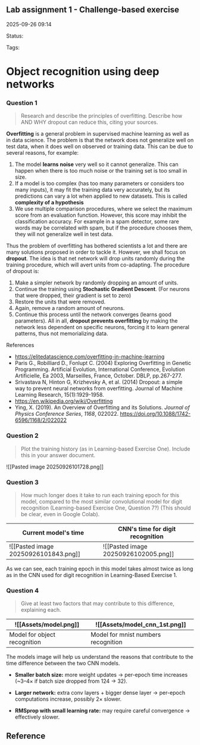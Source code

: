 ## Lab assignment 1 - Challenge-based exercise


2025-09-26 09:14

Status:

Tags:

# Object recognition using deep networks


### Question 1

>Research and describe the principles of overfitting. Describe how AND WHY dropout can reduce this, citing your sources. 

**Overfitting** is a general problem in supervised machine learning as well as in data science.  The problem is that the network does not generalize well on test data, when it does well on observed or training data. This can be due to several reasons, for example:
1. The model **learns noise** very well so it cannot generalize.  This can happen when there is too much noise or  the training set is too small in size.
2. If a model is too complex (has too many parameters or considers too many inputs), it may fit the training data very accurately, but its predictions can vary a lot when applied to new datasets. This is called **complexity of a hypothesis**
3. We use multiple comparison procedures, where we select the maximum score from an evaluation function. However, this score may inhibit the classification accuracy. For example in a spam detector,  some rare words may be correlated with spam, but if the procedure chooses them, they will not generalize well in test data.

Thus the problem of overfitting has bothered scientists a lot and there are many solutions proposed in order to tackle it. However, we shall focus on **dropout**. The idea is that net network will drop units randomly during the training procedure, which will avert units from co-adapting. The procedure of dropout is:
1. Make a simpler network by randomly dropping an amount of units.
2. Continue the training using **Stochastic Gradient Descent**. (For neurons that were dropped, their gradient is set to zero)
3. Restore the units that were removed.
4. Again, remove a random amount of neurons.
5. Continue this process until the network converges (learns good parameters).
All in all, **dropout prevents overfitting** by making the network less dependent on specific neurons, forcing it to learn general patterns, thus not memorializing data.

References
- https://elitedatascience.com/overfitting-in-machine-learning
- Paris G., Robilliard D., Fonlupt C. (2004) Exploring Overfitting in Genetic Programming. Artificial Evolution, International Conference, Evolution Artificielle, Ea 2003, Marseilles, France, October. DBLP, pp.267-277.
- Srivastava N, Hinton G, Krizhevsky A, et al. (2014) Dropout: a simple way to prevent neural networks from overfitting. Journal of Machine Learning Research, 15(1):1929-1958.
- https://en.wikipedia.org/wiki/Overfitting
- Ying, X. (2019). An Overview of Overfitting and its Solutions. _Journal of Physics Conference Series_, _1168_, 022022. https://doi.org/10.1088/1742-6596/1168/2/022022

### Question 2

>Plot the training history (as in Learning-based Exercise One). Include this in your answer document.

![[Pasted image 20250926101728.png]]

### Question 3

> How much longer does it take to run each training epoch for this model, compared to the most similar convolutional model for digit recognition (Learning-based Exercise One, Question 7?) (This should be clear, even in Google Colab).

| Current model's time                 | CNN's time for digit recognition     |
| ------------------------------------ | ------------------------------------ |
| ![[Pasted image 20250926101843.png]] | ![[Pasted image 20250926102005.png]] |
As we can see, each training epoch in this model takes almost twice as long as in the CNN used for digit recognition in Learning-Based Exercise 1.

### Question 4

> Give at least two factors that may contribute to this difference, explaining each.

| ![[Assets/model.png]]        | ![[Assets/model_cnn_1st.png]]       |
| ---------------------------- | ----------------------------------- |
| Model for object recognition | Model for mnist numbers recognition |

The models image will help us understand the reasons that contribute to the time difference between the two CNN models.

- **Smaller batch size:** more weight updates → per-epoch time increases (~3–4× if batch size dropped from 124 → 32).

- **Larger network:** extra conv layers + bigger dense layer → per-epoch computations increase, possibly 2× slower.

- **RMSprop with small learning rate:** may require careful convergence → effectively slower.





## Reference
